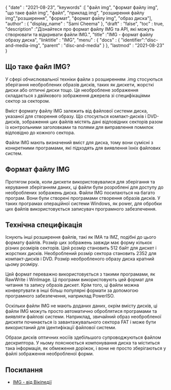 {
  "date" : "2021-08-23",
  "keywords" :[ "файл img", "формат файлу img", "що таке файл img", "файл", "приклад img", "розширення файлу img","розширення", "формат", "формат файлу img", "образ диска"],
  "author" : {
    "display_name" : "Sami Cheema"
},
  "draft" : "false",
   "toc" : true,
  "description" :"Дізнайтеся про формат файлу IMG та API, які можуть створювати та відкривати файли IMG.",
  "title" :"IMG - формат файлу образу диска",
  "linktitle" : "IMG",
  "menu" : {
    "docs" : {
      "identifier":"disc-and-media-img",
      "parent" : "disc-and-media"
}
},
  "lastmod" : "2021-08-23"
}

## Що таке файл IMG?

У сфері обчислювальної техніки файли з розширенням .img стосуються зберігання необроблених образів дисків, таких як дискети, жорсткі диски або оптичні диски тощо. Це необроблене зображення складається з двійкового зображення джерела зі специфікаціями сектор за сектором.

Вміст формату файлу IMG залежить від файлової системи диска, указаної для створення образу. Що стосується компакт-дисків і DVD-дисків, зображення цих файлів містять дані відповідних секторів разом із контрольними заголовками та полями для виправлення помилок відповідно до кожного сектора.

Файли IMG мають визначений вміст для диска, тому вони сумісні з конкретними програмами, які підходять для виявлення їхніх файлових систем.

## Формат файлу IMG ##

Протягом років, коли дискети використовувалися для зберігання та керування зберіганням даних, ці файли були розроблені для доступу до необроблених зображень диска. Файли IMG посилаються на багато програм. Вони були створені програмами створення образів дисків. У таких програмах операційної системи Windows, як power, для обробки цих файлів використовується записувач програмного забезпечення.

## Технічна специфікація ##

Існують інші розширення файлів, такі як IMA та IMZ, подібні до цього формату файлів. Розмір цих зображень завжди має форму кількох різних розмірів секторів. Цей розмір становить 512 байт для дискет і жорстких дисків. Необроблений розмір сектора становить 2352 для компакт-дисків і DVD. Розмір необробленого образу диска кратний цьому розміру.

Цей формат переважно використовується з такими програмами, як RawWrite і WinImage. Ці програми використовують цей формат для читання та запису образів дискет. Крім того, ці файли можна конвертувати в інші більш популярні формати за допомогою програмного забезпечення, наприклад PowerISO.

Оскільки файли IMG не мають доданих даних, окрім вмісту дисків, ці файли IMG можуть просто автоматично оброблятися програмами та виявляти файлові системи. Наприклад, звичайний образ необробленої дискети починається із завантажувального сектора FAT і може бути використаний для ідентифікації файлової системи.

Образи дисків оптичних носіїв здебільшого супроводжуються файлом дескриптора. У ньому пояснюється компонування диска та міститься така інформація, як обмеження доріжок, і вони не просто зберігаються у файлі зображення необробленої форми.



## Посилання ##

* [IMG - від Вікіпедії](https://en.wikipedia.org/wiki/IMG_(file_format))



